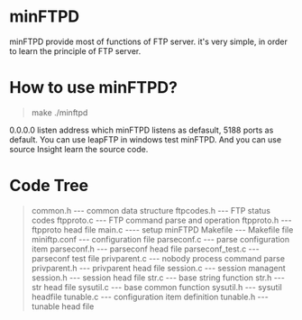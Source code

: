 # minFTPD
minFTPD provide most of functions of FTP server. it's very simple, in order to learn the principle of FTP server.

# How to use minFTPD?
> make
> ./minftpd

0.0.0.0 listen address which minFTPD listens as defasult, 5188 ports as default.
You can use leapFTP in windows test minFTPD.
And you can use source Insight learn the source code.

# Code Tree
> common.h --- common data structure
> ftpcodes.h --- FTP status codes
> ftpproto.c --- FTP command parse and operation
> ftpproto.h --- ftpproto head file
> main.c ---- setup minFTPD
> Makefile --- Makefile file
> miniftp.conf --- configuration file
> parseconf.c --- parse configuration item
> parseconf.h --- parseconf head file
> parseconf_test.c --- parseconf test file
> privparent.c --- nobody process command parse
> privparent.h --- privparent head file
> session.c --- session managent
> session.h --- session head file
> str.c --- base string function
> str.h --- str head file
> sysutil.c --- base common function
> sysutil.h --- sysutil headfile
> tunable.c --- configuration item definition
> tunable.h --- tunable head file
